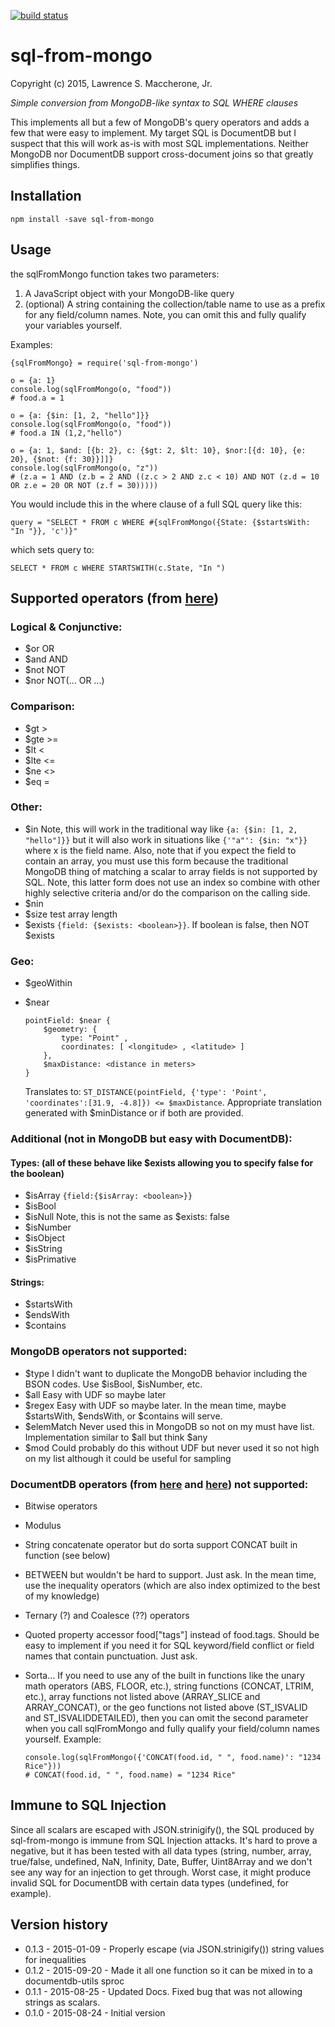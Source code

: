[![build status](https://secure.travis-ci.org/lmaccherone/sql-from-mongo.svg)](http://travis-ci.org/lmaccherone/sql-from-mongo)
# sql-from-mongo #

Copyright (c) 2015, Lawrence S. Maccherone, Jr.

_Simple conversion from MongoDB-like syntax to SQL WHERE clauses_

This implements all but a few of MongoDB's query operators and adds a few that were easy to implement. My target SQL is DocumentDB but I suspect that this will work as-is with most SQL implementations. Neither MongoDB nor DocumentDB support cross-document joins so that greatly simplifies things.

## Installation

    npm install -save sql-from-mongo

## Usage

the sqlFromMongo function takes two parameters:

1. A JavaScript object with your MongoDB-like query
2. (optional) A string containing the collection/table name to use as a prefix for any 
   field/column names. Note, you can omit this and fully qualify your variables yourself.

Examples:
   
    {sqlFromMongo} = require('sql-from-mongo')
    
    o = {a: 1}
    console.log(sqlFromMongo(o, "food"))
    # food.a = 1
    
    o = {a: {$in: [1, 2, "hello"]}}
    console.log(sqlFromMongo(o, "food"))
    # food.a IN (1,2,"hello")

    o = {a: 1, $and: [{b: 2}, c: {$gt: 2, $lt: 10}, $nor:[{d: 10}, {e: 20}, {$not: {f: 30}}]]}
    console.log(sqlFromMongo(o, "z"))
    # (z.a = 1 AND (z.b = 2 AND ((z.c > 2 AND z.c < 10) AND NOT (z.d = 10 OR z.e = 20 OR NOT (z.f = 30)))))
    
You would include this in the where clause of a full SQL query like this:

    query = "SELECT * FROM c WHERE #{sqlFromMongo({State: {$startsWith: "In "}}, 'c')}"
    
which sets query to:

    SELECT * FROM c WHERE STARTSWITH(c.State, "In ")
    
## Supported operators (from [here](http://docs.mongodb.org/manual/reference/operator/query/))

### Logical & Conjunctive:

  * $or OR
  * $and AND
  * $not NOT
  * $nor NOT(... OR ...)

### Comparison:

  * $gt >
  * $gte >=
  * $lt <
  * $lte <=
  * $ne <>
  * $eq =

### Other:

  * $in Note, this will work in the traditional way like `{a: {$in: [1, 2, "hello"]}}` but it
    will also work in situations like `{'"a"': {$in: "x"}}` where x is the field name. Also,
    note that if you expect the field to contain an array, you must use this form because the
    traditional MongoDB thing of matching a scalar to array fields is not supported by SQL.
    Note, this latter form does not use an index so combine with other highly selective
    criteria and/or do the comparison on the calling side.
  * $nin
  * $size test array length
  * $exists `{field: {$exists: <boolean>}}`. If boolean is false, then NOT $exists

### Geo:

  * $geoWithin
  * $near 
  
        pointField: $near {
            $geometry: {
                type: "Point" ,
                coordinates: [ <longitude> , <latitude> ]
            },
            $maxDistance: <distance in meters>
        }

    Translates to: `ST_DISTANCE(pointField, {'type': 'Point', 'coordinates':[31.9, -4.8]}) <= $maxDistance`.
    Appropriate translation generated with $minDistance or if both are provided.

### Additional (not in MongoDB but easy with DocumentDB):

#### Types: (all of these behave like $exists allowing you to specify false for the boolean)

  * $isArray `{field:{$isArray: <boolean>}}`
  * $isBool
  * $isNull Note, this is not the same as $exists: false
  * $isNumber
  * $isObject
  * $isString
  * $isPrimative
  
#### Strings: 

  * $startsWith
  * $endsWith
  * $contains

### MongoDB operators not supported:
  * $type I didn't want to duplicate the MongoDB behavior including the BSON codes. Use
    $isBool, $isNumber, etc.
  * $all Easy with UDF so maybe later
  * $regex Easy with UDF so maybe later. In the mean time, maybe $startsWith, $endsWith, or 
    $contains will serve.
  * $elemMatch Never used this in MongoDB so not on my must have list. Implementation similar
    to $all but think $any
  * $mod Could probably do this without UDF but never used it so not high on my list although
    it could be useful for sampling
    
### DocumentDB operators (from [here](https://azure.microsoft.com/en-us/documentation/articles/documentdb-sql-query/#where-clause) and [here](https://azure.microsoft.com/en-us/documentation/articles/documentdb-sql-query/#built-in-functions)) not supported:
  * Bitwise operators
  * Modulus
  * String concatenate operator but do sorta support CONCAT built in function (see below)
  * BETWEEN but wouldn't be hard to support. Just ask. In the mean time, use the inequality 
    operators (which are also index optimized to the best of my knowledge)
  * Ternary (?) and Coalesce (??) operators
  * Quoted property accessor food["tags"] instead of food.tags. Should be easy to implement if 
    you need it for SQL keyword/field conflict or field names that contain punctuation. Just
    ask.
  * Sorta... If you need to use any of the built in functions like the unary math operators 
    (ABS, FLOOR, etc.), string functions (CONCAT, LTRIM, etc.), array functions not listed
    above (ARRAY_SLICE and ARRAY_CONCAT), or the geo functions not listed above (ST_ISVALID
    and ST_ISVALIDDETAILED), then you can omit the second parameter when you call sqlFromMongo 
    and fully qualify your field/column names yourself. Example: 
    
        console.log(sqlFromMongo({'CONCAT(food.id, " ", food.name)': "1234 Rice"}))
        # CONCAT(food.id, " ", food.name) = "1234 Rice"
        
## Immune to SQL Injection

Since all scalars are escaped with JSON.strinigify(), the SQL produced by sql-from-mongo is immune from SQL Injection
attacks. It's hard to prove a negative, but it has been tested with all data types (string, number, array, true/false,
undefined, NaN, Infinity, Date, Buffer, Uint8Array and we don't see any way for an injection to get through. 
Worst case, it might produce invalid SQL for DocumentDB with certain data types (undefined, for example).
        
## Version history
 
 * 0.1.3 - 2015-01-09 - Properly escape (via JSON.strinigify()) string values for inequalities
 * 0.1.2 - 2015-09-20 - Made it all one function so it can be mixed in to a documentdb-utils sproc
 * 0.1.1 - 2015-08-25 - Updated Docs. Fixed bug that was not allowing strings as scalars.
 * 0.1.0 - 2015-08-24 - Initial version